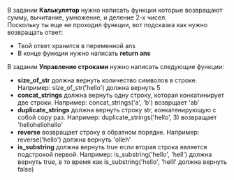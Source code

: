 В задании **Калькулятор** нужно написать функции которые возвращают сумму, вычитание, умножение, и деление 2-х чисел.  
Поскольку ты еще не проходил функции, вот подсказка как нужно возвращать ответ:  
- Твой ответ хранится в переменной ans
- В конце функции нужно написать **return ans**


В задании **Управление строками** нужно написать следующие  функции:
- **size_of_str** должна вернуть количество символов в строке. Например: size_of_str('hello') должна вернуть 5
- **concat_strings** должна вернуть одну строку, которая конкатинирует две строки. Например: concat_strings('a', 'b') возврщает 'ab'
- **duplicate_strings** должна вернуть строку str, конкатенирующую с собой copy раз. Например: duplicate_strings('hello', 3) возвращает 'hellohellohello'
- **reverse** возвращает строку в обратном порядке. Например: reverse('hello') должна вернуть 'olleh'
- **is_substring** должна вернуть true если вторая строка является подстрокой первой. Например: is_substring('hello', 'hell') должна вернуть true, в то время как is_substring('hello', 'helll' должна вернуть false)

